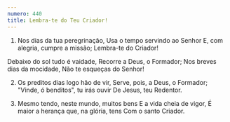 ```yaml
---
numero: 440
title: Lembra-te do Teu Criador!
---
```

1. Nos dias da tua peregrinação,
Usa o tempo servindo ao Senhor
E, com alegria, cumpre a missão;
Lembra-te do Criador!

Debaixo do sol tudo é vaidade,
Recorre a Deus, o Formador;
Nos breves dias da mocidade,
Não te esqueças do Senhor!

2. Os preditos dias logo hão de vir,
Serve, pois, a Deus, o Formador;
"Vinde, ó benditos", tu irás ouvir
De Jesus, teu Redentor.

3. Mesmo tendo, neste mundo, muitos bens
E a vida cheia de vigor,
É maior a herança que, na glória, tens
Com o santo Criador.
